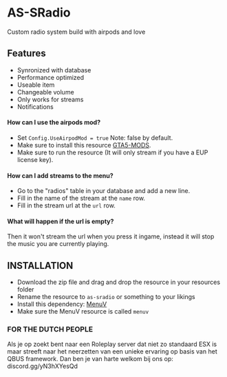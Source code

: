 # **AS-SRadio**
Custom radio system build with airpods and love



## Features
* Synronized with database
* Performance optimized
* Useable item
* Changeable volume
* Only works for streams
* Notifications



#### How can I use the airpods mod?
- Set `Config.UseAirpodMod = true` Note: false by default.
- Make sure to install this resource [GTA5-MODS](https://nl.gta5-mods.com/player/apple-airpods-mp-model-ready-fivem).
- Make sure to run the resource (It will only stream if you have a EUP license key).


#### How can I add streams to the menu?
- Go to the "radios" table in your database and add a new line.
- Fill in the name of the stream at the `name` row.
- Fill in the stream url at the `url` row.


#### What will happen if the url is empty?
Then it won't stream the url when you press it ingame, instead it will stop the music you are currently playing.



## INSTALLATION
- Download the zip file and drag and drop the resource in your resources folder
- Rename the resource to `as-sradio` or something to your likings
- Install this dependency: [MenuV](https://forum.cfx.re/t/release-menuv-standalone-nui-menu-for-fivem-v1-4-docs-added/1824558)
- Make sure the MenuV resource is called `menuv`



### FOR THE DUTCH PEOPLE
Als je op zoekt bent naar een Roleplay server dat niet zo standaard ESX is maar streeft naar het neerzetten van een unieke ervaring op basis van het QBUS framework. Dan ben je van harte welkom bij ons op: discord.gg/yN3hXYesQd
